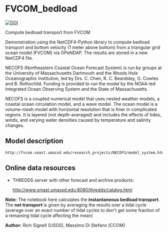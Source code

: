 # FVCOM_bedload

[![DOI](https://zenodo.org/badge/670196291.svg)](https://zenodo.org/badge/latestdoi/670196291)

Compute bedload transport from FVCOM 

Demonstration using the NetCDF4-Python library to compute bedload transport and bottom velocity (1 meter above bottom) from a triangular grid ocean model (FVCOM) via OPeNDAP.  The results are stored in a new NetCDF4 file. 

NECOFS (Northeastern Coastal Ocean Forecast System) is run by groups at the University of Massachusetts Dartmouth and the Woods Hole Oceanographic Institution, led by Drs. C. Chen, R. C. Beardsley, G. Cowles and B. Rothschild. Funding is provided to run the model by the NOAA-led Integrated Ocean Observing System and the State of Massachusetts.

NECOFS is a coupled numerical model that uses nested weather models, a coastal ocean circulation model, and a wave model. The ocean model is a volume-mesh model with horizontal resolution that is finer in complicated regions. It is layered (not depth-averaged) and includes the effects of tides, winds, and varying water densities caused by temperature and salinity changes.

## Model description 

    http://fvcom.smast.umassd.edu/research_projects/NECOFS/model_system.html
    
    
## Online data resources
* THREDDS server with other forecast and archive products: 

    http://www.smast.umassd.edu:8080/thredds/catalog.html


**Note:**
The notebook here calculates the **instantaneous bedload transport**. 
The **net transport** is given by averaging the results over a tidal cycle (average over an exact number of tidal cycles to don't get some fraction of a remaining tidal cycle affecting the mean)


**Author:** Rich Signell (USGS), Massimo Di Stefano (CCOM)
